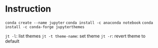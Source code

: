 # Instruction

`conda create --name jupyter`
`conda install -c anaconda notebook`
`conda install -c conda-forge jupyterthemes`

`jt -l`: list themes
`jt -t theme-name`: set theme
`jt -r`: revert theme to default

